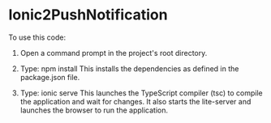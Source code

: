 # Ionic2PushNotification

To use this code:

1) Open a command prompt in the project's root directory.

2) Type: npm install This installs the dependencies as defined in the package.json file.

3) Type: ionic serve This launches the TypeScript compiler (tsc) to compile the application and wait for changes. It also starts the lite-server and launches the browser to run the application.
